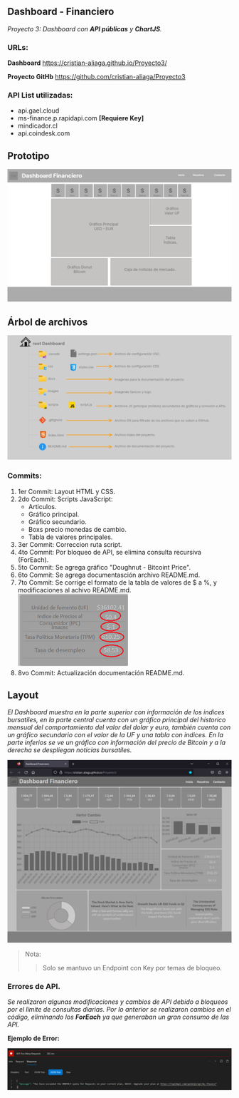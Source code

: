 ## Dashboard - Financiero
*Proyecto 3: Dashboard con **API públicas** y **ChartJS**.*
### URLs:
**Dashboard** <https://cristian-aliaga.github.io/Proyecto3/>

**Proyecto GitHb** <https://github.com/cristian-aliaga/Proyecto3>
### API List utilizadas:
- api.gael.cloud
- ms-finance.p.rapidapi.com **[Requiere Key]**
- mindicador.cl
- api.coindesk.com

## Prototipo
![Prototipo](./docs/prototipo.jpg)

## Árbol de archivos
![Arbol](./docs/tree.jpg)

### Commits: 

1. 1er Commit: Layout HTML y CSS.
2. 2do Commit: Scripts JavaScript:
    - Articulos.
    - Gráfico principal.
    - Gráfico secundario.
    - Boxs precio monedas de cambio. 
    - Tabla de valores principales.
3. 3er Commit: Correccion ruta script.
4. 4to Commit: Por bloqueo de API, se elimina consulta recursiva (ForEach). 
5. 5to Commit: Se agrega gráfico "Doughnut - Bitcoint Price". 
6. 6to Commit: Se agrega documentasción archivo README.md. 
7. 7to Commit: Se corrige el formato de la tabla de valores de $ a %, y modificaciones al 
achivo README.md.  
![Error](./docs/error_valores.png)
8. 8vo Commit: Actualización documentación README.md. 

## Layout
*El Dashboard muestra en la parte superior con información de los indices bursatiles, en la parte central cuenta con un gráfico principal del historico mensual del comportamiento del valor del dolar y euro, también cuenta con un gráfico secundario con el valor de la UF y una tabla con indices. En la parte inferios se ve un gráfico con información del precio de Bitcoin y a la derecha se despliegan noticias bursatiles.*

![layout](./docs/dashboard.png)

>Nota:
>>Solo se mantuvo un Endpoint con Key por temas de bloqueo.

### Errores de API.
*Se realizaron algunas modificaciones y cambios de API debido a bloqueos por el límite de consultas diarias.*
*Por lo anterior se realizaron cambios en el código, eliminando los **ForEach** ya que generaban un gran consumo de las API.*

**Ejemplo de Error:**

![ErrorAPI](./docs/error_api.png)
